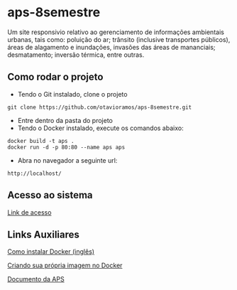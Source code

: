 # aps-8semestre
Um site responsivio relativo ao gerenciamento de informações ambientais urbanas, tais como: poluição do ar; trânsito (inclusive transportes públicos), áreas de alagamento e inundações, invasões das áreas de mananciais; desmatamento; inversão térmica, entre outras.

## Como rodar o projeto
 - Tendo o Git instalado, clone o projeto
 ```
 git clone https://github.com/otavioramos/aps-8semestre.git
 ```  
 - Entre dentro da pasta do projeto
 - Tendo o Docker instalado, execute os comandos abaixo:
 ```
 docker build -t aps .
 docker run -d -p 80:80 --name aps aps
 ```
 - Abra no navegador a seguinte url:
 ```
http://localhost/
 ```

 ## Acesso ao sistema

 [Link de acesso](http://aps-load-balancer-784703779.us-east-1.elb.amazonaws.com/)

 ## Links Auxiliares
[Como instalar Docker (inglês)](https://docs.docker.com/get-docker/)

[Criando sua própria imagem no Docker](https://stack.desenvolvedor.expert/appendix/docker/criandoimagem.html)

[Documento da APS](./documentoAPS.pdf)